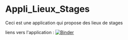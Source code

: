 # Appli_Lieux_Stages
Ceci est une application qui propose des lieux de stages

liens vers l'application :
 [![Binder](https://mybinder.org/badge_logo.svg)](https://mybinder.org/v2/gh/greglau59/Appli_Lieux_Stages/HEAD?urlpath=%2Fvoila%2Frender%2FLieux_de_stages.ipynb)

